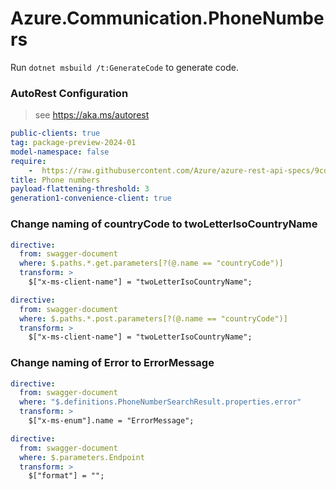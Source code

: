 # Azure.Communication.PhoneNumbers

Run `dotnet msbuild /t:GenerateCode` to generate code.

### AutoRest Configuration
> see https://aka.ms/autorest

``` yaml
public-clients: true
tag: package-preview-2024-01
model-namespace: false
require:
    -  https://raw.githubusercontent.com/Azure/azure-rest-api-specs/9cdbbefb7f5c024d0c54977669018ec310100ffa/specification/communication/data-plane/PhoneNumbers/readme.md
title: Phone numbers
payload-flattening-threshold: 3
generation1-convenience-client: true
```

### Change naming of countryCode to twoLetterIsoCountryName
``` yaml
directive:
  from: swagger-document
  where: $.paths.*.get.parameters[?(@.name == "countryCode")]
  transform: >
    $["x-ms-client-name"] = "twoLetterIsoCountryName";
```

``` yaml
directive:
  from: swagger-document
  where: $.paths.*.post.parameters[?(@.name == "countryCode")]
  transform: >
    $["x-ms-client-name"] = "twoLetterIsoCountryName";
```
### Change naming of Error to ErrorMessage
``` yaml
directive:
  from: swagger-document
  where: "$.definitions.PhoneNumberSearchResult.properties.error"
  transform: >
    $["x-ms-enum"].name = "ErrorMessage";
```

``` yaml
directive:
  from: swagger-document
  where: $.parameters.Endpoint
  transform: >
    $["format"] = "";
```
